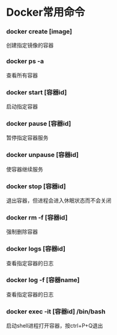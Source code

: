 # Docker常用命令

### docker create [image]

创建指定镜像的容器

### docker ps -a

查看所有容器

### docker start [容器id]

启动指定容器

### docker pause [容器id]

暂停指定容器服务

### docker unpause [容器id]

使容器继续服务

### docker stop [容器id]

退出容器，但进程会进入休眠状态而不会关闭

### docker rm -f [容器id]

强制删除容器

### docker logs [容器id]

查看指定容器的日志

### docker log -f [容器name]

查看指定容器的日志

### docker exec -it [容器id] /bin/bash

启动shell进程打开容器，按ctrl+P+Q退出